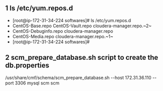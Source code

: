 ## 1 ls /etc/yum.repos.d

* [root@ip-172-31-34-224 softwares]# ls /etc/yum.repos.d
* CentOS-Base.repo       CentOS-Vault.repo          cloudera-manager.repo.~2~
* CentOS-Debuginfo.repo  cloudera-manager.repo
* CentOS-Media.repo      cloudera-manager.repo.~1~
* [root@ip-172-31-34-224 softwares]# 


## 2 scm_prepare_database.sh script to create the db.properties
/usr/share/cmf/schema/scm_prepare_database.sh  --host 172.31.36.110 --port 3306  mysql scm scm

